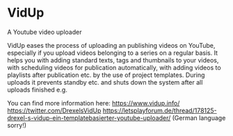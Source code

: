 # VidUp
A Youtube video uploader

VidUp eases the process of uploading an publishing videos on YouTube, 
especially if you upload videos belonging to a series on a regular basis.
It helps you with adding standard texts, tags and thumbnails to your 
videos, with scheduling videos for publication automatically, with adding
videos to playlists after publication etc. by the use of project templates.
During uploads it prevents standby etc. and shuts down the system after
all uploads finished e.g.

You can find more information here:
https://www.vidup.info/
https://twitter.com/DrexelsVidUp
https://letsplayforum.de/thread/178125-drexel-s-vidup-ein-templatebasierter-youtube-uploader/ (German language sorry!)
